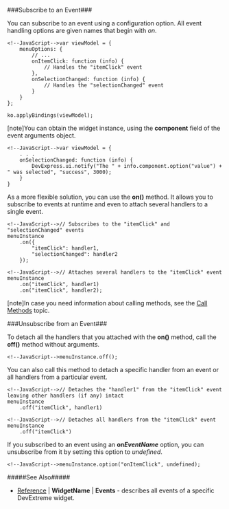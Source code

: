 ###Subscribe to an Event###

You can subscribe to an event using a configuration option. All event handling options are given names that begin with *on*.

    <!--JavaScript-->var viewModel = {
        menuOptions: {
            // ...
            onItemClick: function (info) {
                // Handles the "itemClick" event
            },
            onSelectionChanged: function (info) {
                // Handles the "selectionChanged" event
            }
        }
    };

    ko.applyBindings(viewModel);

[note]You can obtain the widget instance, using the **component** field of the event arguments object.

    <!--JavaScript-->var viewModel = {
        . . .
        onSelectionChanged: function (info) {
            DevExpress.ui.notify("The " + info.component.option("value") + " was selected", "success", 3000);
        }
    }

As a more flexible solution, you can use the **on()** method. It allows you to subscribe to events at runtime and even to attach several handlers to a single event.

    <!--JavaScript-->// Subscribes to the "itemClick" and "selectionChanged" events
    menuInstance
        .on({
            "itemClick": handler1,
            "selectionChanged": handler2
        });

<!-------------->

    <!--JavaScript-->// Attaches several handlers to the "itemClick" event
    menuInstance
        .on("itemClick", handler1)
        .on("itemClick", handler2);

[note]In case you need information about calling methods, see the [Call Methods](/concepts/10%20UI%20Widgets/0%20Basics/25%20Widget%20Basics%20-%20Knockout/10%20Call%20Methods.md '/Documentation/Guide/UI_Widgets/Basics/Widget_Basics_-_Knockout/#Call_Methods') topic.

###Unsubscribe from an Event###

To detach all the handlers that you attached with the **on()** method, call the **off()** method without arguments.

    <!--JavaScript-->menuInstance.off();

You can also call this method to detach a specific handler from an event or all handlers from a particular event.

    <!--JavaScript-->// Detaches the "handler1" from the "itemClick" event leaving other handlers (if any) intact
    menuInstance
        .off("itemClick", handler1)

<!-------------->

    <!--JavaScript-->// Detaches all handlers from the "itemClick" event
    menuInstance
        .off("itemClick")

If you subscribed to an event using an **on*EventName*** option, you can unsubscribe from it by setting this option to *undefined*.

    <!--JavaScript-->menuInstance.option("onItemClick", undefined);

#####See Also#####
- [Reference](/api-reference/10%20UI%20Widgets/dxAccordion '/Documentation/ApiReference/UI_Widgets/') | **WidgetName** | **Events** - describes all events of a specific DevExtreme widget.